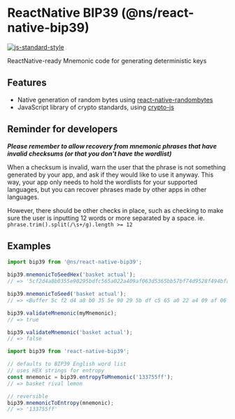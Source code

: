 # ReactNative BIP39 (@ns/react-native-bip39)

[![js-standard-style](https://cdn.rawgit.com/feross/standard/master/badge.svg)](https://github.com/feross/standard)

ReactNative-ready Mnemonic code for generating deterministic keys

## Features

- Native generation of random bytes using [react-native-randombytes](https://github.com/mvayngrib/react-native-randombytes)
- JavaScript library of crypto standards, using [crypto-js](https://github.com/brix/crypto-js)

## Reminder for developers

**_Please remember to allow recovery from mnemonic phrases that have invalid checksums (or that you don't have the wordlist)_**

When a checksum is invalid, warn the user that the phrase is not something generated by your app, and ask if they would like to use it anyway. This way, your app only needs to hold the wordlists for your supported languages, but you can recover phrases made by other apps in other languages.

However, there should be other checks in place, such as checking to make sure the user is inputting 12 words or more separated by a space. ie. `phrase.trim().split(/\s+/g).length >= 12`

## Examples

```js
import bip39 from '@ns/react-native-bip39';

bip39.mnemonicToSeedHex('basket actual');
// => '5cf2d4a8b0355e90295bdfc565a022a409af063d5365bb57bf74d9528f494bfa4400f53d8349b80fdae44082d7f9541e1dba2b003bcfec9d0d53781ca676651f'

bip39.mnemonicToSeed('basket actual');
// => <Buffer 5c f2 d4 a8 b0 35 5e 90 29 5b df c5 65 a0 22 a4 09 af 06 3d 53 65 bb 57 bf 74 d9 52 8f 49 4b fa 44 00 f5 3d 83 49 b8 0f da e4 40 82 d7 f9 54 1e 1d ba 2b ...>

bip39.validateMnemonic(myMnemonic);
// => true

bip39.validateMnemonic('basket actual');
// => false
```

```js
import bip39 from 'react-native-bip39';

// defaults to BIP39 English word list
// uses HEX strings for entropy
const mnemonic = bip39.entropyToMnemonic('133755ff');
// => basket rival lemon

// reversible
bip39.mnemonicToEntropy(mnemonic);
// => '133755ff'
```
